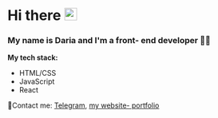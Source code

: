 # Hi there <img src="https://media.giphy.com/media/l3q2GDh3wQqVWSiGY/giphy.gif" width="25px" /> 
### My name is Daria and I'm a front- end developer 👩‍💻
**My tech stack:**
* HTML/CSS
* JavaScript
* React

📧Contact me: [Telegram](https://t.me/DovydovaDaria), [my website- portfolio](https://dovydova-daria.glitch.me)
